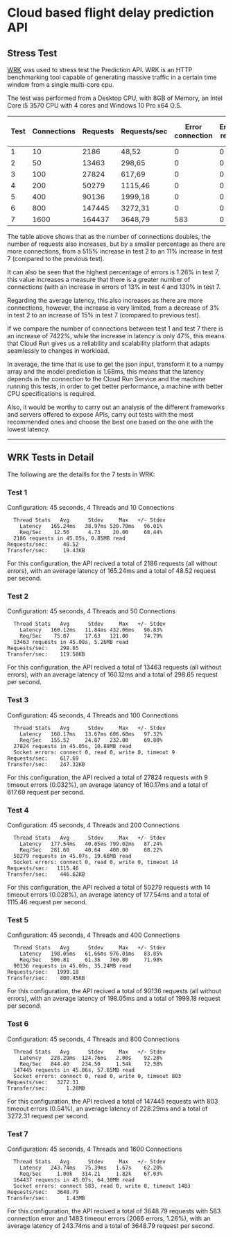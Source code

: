 # Cloud based flight delay prediction API

## Stress Test

[WRK](https://github.com/wg/wrk) was used to stress test the Prediction API. WRK is an HTTP benchmarking tool capable of generating massive traffic in a certain time window from a single multi-core cpu.

The test was performed from a Desktop CPU, with 8GB of Memory, an Intel Core i5 3570 CPU with 4 cores and Windows 10 Pro x64 O.S.

| Test | Connections | Requests | Requests/sec | Error connection | Error read | Error write | Error timeout | Latency (ms)  | Stdev (ms) | Max latency (ms) | Stdev (+/-) |
|---|---|---|---|---|---|---|---|---|---|---|---|
| 1 | 10 | 2186 | 48,52 | 0 | 0 | 0 | 0 | 165,24 | 38,97 | 520,7 | 96,01 |
| 2 | 50 | 13463 | 298,65 | 0 | 0 | 0 | 0 | 160 | 11,84 | 432 | 96,83 |
| 3 | 100 | 27824 | 617,69 | 0 | 0 | 0 | 9 | 160,17 | 13,67 | 606,68 | 97,32 |
| 4 | 200 | 50279 | 1115,46 | 0 | 0 | 0 | 14 | 177,54 | 40,05 | 799,02 | 87,24 |
| 5 | 400 | 90136 | 1999,18 | 0 | 0 | 0 | 0 | 198,05 | 61,66 | 976,01 | 83,85 |
| 6 | 800 | 147445 | 3272,31 | 0 | 0 | 0 | 803 | 228,29 | 124,76 | 2000 | 92,28 |
| 7 | 1600 | 164437 | 3648,79 | 583 | 0 | 0 | 1483 | 243,74 | 75,39 | 1670 | 62,2 |

The table above shows that as the number of connections doubles, the number of requests also increases, but by a smaller percentage as there are more connections, from a 515% increase in test 2 to an 11% increase in test 7 (compared to the previous test).

It can also be seen that the highest percentage of errors is 1.26% in test 7, this value increases a measure that there is a greater number of connections (with an increase in errors of 13% in test 4 and 130% in test 7.

Regarding the average latency, this also increases as there are more connections, however, the increase is very limited, from a decrease of 3% in test 2 to an increase of 15% in test 7 (compared to previous test).

If we compare the number of connections between test 1 and test 7 there is an increase of 7422%, while the increase in latency is only 47%, this means that Cloud Run gives us a reliability and scalability platform that adapts seamlessly to changes in workload.

In average, the time that is use to get the json input, transform it to a numpy array and the model prediction is 1.68ms, this means that the latency depends in the connection to the Cloud Run Service and the machine running this tests, in order to get better performance, a machine with better CPU specifications is required. 

Also, it would be worthy to carry out an analysis of the different frameworks and servers offered to expose APIs, carry out tests with the most recommended ones and choose the best one based on the one with the lowest latency.

---

## WRK Tests in Detail

The following are the detaills for the 7 tests in WRK:

### Test 1

Configuration: 45 seconds, 4 Threads and 10 Connections

```
  Thread Stats   Avg      Stdev     Max   +/- Stdev
    Latency   165.24ms   38.97ms 520.70ms   96.01%
    Req/Sec    12.56      4.73    20.00     68.44%
  2186 requests in 45.05s, 0.85MB read
Requests/sec:     48.52
Transfer/sec:     19.43KB
```

For this configuration, the API recived a total of 2186 requests (all without errors), with an average latency of 165.24ms and a total of 48.52 request per second. 

### Test 2

Configuration: 45 seconds, 4 Threads and 50 Connections

```
  Thread Stats   Avg      Stdev     Max   +/- Stdev
    Latency   160.12ms   11.84ms 432.06ms   96.83%
    Req/Sec    75.07     17.63   121.00     74.79%
  13463 requests in 45.08s, 5.26MB read
Requests/sec:    298.65
Transfer/sec:    119.58KB
```

For this configuration, the API recived a total of 13463 requests (all without errors), with an average latency of 160.12ms and a total of 298.65 request per second. 

### Test 3

Configuration: 45 seconds, 4 Threads and 100 Connections

```
  Thread Stats   Avg      Stdev     Max   +/- Stdev
    Latency   160.17ms   13.67ms 606.68ms   97.32%
    Req/Sec   155.52     24.87   232.00     69.80%
  27824 requests in 45.05s, 10.88MB read
  Socket errors: connect 0, read 0, write 0, timeout 9
Requests/sec:    617.69
Transfer/sec:    247.32KB
```

For this configuration, the API recived a total of 27824 requests with 9 timeout errors (0.032%), an average latency of 160.17ms and a total of 617.69 request per second. 

### Test 4

Configuration: 45 seconds, 4 Threads and 200 Connections

```
  Thread Stats   Avg      Stdev     Max   +/- Stdev
    Latency   177.54ms   40.05ms 799.02ms   87.24%
    Req/Sec   281.60     40.64   400.00     68.22%
  50279 requests in 45.07s, 19.66MB read
  Socket errors: connect 0, read 0, write 0, timeout 14
Requests/sec:   1115.46
Transfer/sec:    446.62KB
```

For this configuration, the API recived a total of 50279 requests with 14 timeout errors (0.028%), an average latency of 177.54ms and a total of 1115.46 request per second. 

### Test 5

Configuration: 45 seconds, 4 Threads and 400 Connections

```
  Thread Stats   Avg      Stdev     Max   +/- Stdev
    Latency   198.05ms   61.66ms 976.01ms   83.85%
    Req/Sec   506.81     61.36   760.00     71.98%
  90136 requests in 45.09s, 35.24MB read
Requests/sec:   1999.18
Transfer/sec:    800.45KB
```

For this configuration, the API recived a total of 90136 requests (all without errors), with an average latency of 198.05ms and a total of 1999.18 request per second. 

### Test 6

Configuration: 45 seconds, 4 Threads and 800 Connections

```
  Thread Stats   Avg      Stdev     Max   +/- Stdev
    Latency   228.29ms  124.76ms   2.00s    92.28%
    Req/Sec   844.40    234.50     1.54k    72.58%
  147445 requests in 45.06s, 57.65MB read
  Socket errors: connect 0, read 0, write 0, timeout 803
Requests/sec:   3272.31
Transfer/sec:      1.28MB
```

For this configuration, the API recived a total of 147445 requests with 803 timeout errors (0.54%), an average latency of 228.29ms and a total of 3272.31 request per second.

### Test 7

Configuration: 45 seconds, 4 Threads and 1600 Connections

```
  Thread Stats   Avg      Stdev     Max   +/- Stdev
    Latency   243.74ms   75.39ms   1.67s    62.20%
    Req/Sec     1.00k   314.21     1.82k    67.03%
  164437 requests in 45.07s, 64.30MB read
  Socket errors: connect 583, read 0, write 0, timeout 1483
Requests/sec:   3648.79
Transfer/sec:      1.43MB
```

For this configuration, the API recived a total of 3648.79 requests with 583 connection error and 1483 timeout errors (2066 errors, 1.26%), with an average latency of 243.74ms and a total of 3648.79 request per second.